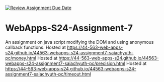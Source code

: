 [![Review Assignment Due Date](https://classroom.github.com/assets/deadline-readme-button-24ddc0f5d75046c5622901739e7c5dd533143b0c8e959d652212380cedb1ea36.svg)](https://classroom.github.com/a/cdqffI9o)
# WebApps-S24-Assignment-7
An assignment on java script modifying the DOM and using anonymous callback functions.
Hosted at https://44-563-web-apps-s24.github.io/44563-webapps-s24-assignment7-saiachyuth-pc/money.html
Hosted at https://44-563-web-apps-s24.github.io/44563-webapps-s24-assignment7-saiachyuth-pc/precision.html
Hosted at https://44-563-web-apps-s24.github.io/44563-webapps-s24-assignment7-saiachyuth-pc/timeout.html

